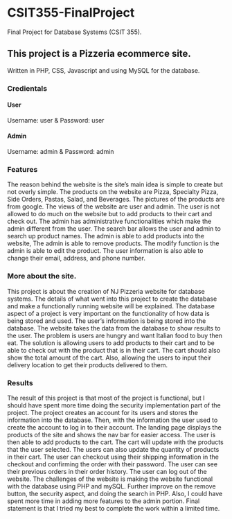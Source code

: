 # CSIT355-FinalProject
Final Project for Database Systems (CSIT 355). 

## This project is a Pizzeria ecommerce site. 
Written in PHP, CSS, Javascript and using MySQL for the database. 
### Credientals 
#### User 
Username: user &
Password: user
#### Admin
Username: admin &
Password: admin

### Features 
The reason behind the website is the site’s main idea is simple to create but not overly simple. The products on the website are Pizza, Specialty Pizza, Side Orders, Pastas, Salad, and Beverages. The pictures of the products are from google.
The views of the website are user and admin. The user is not allowed to do much on the website but to add products to their cart and check out. The admin has administrative functionalities which make the admin different from the user. The search bar allows the user and admin to search up product names. The admin is able to add products into the website, The admin is able to remove products. The modify function is the admin is able to edit the product. The user information is also able to change their email, address, and phone number. 

### More about the site. 
This project is about the creation of NJ Pizzeria website for database systems. The details of what went into this project to create the database and make a functionally running website will be explained. The database aspect of a project is very important on the functionality of how data is being stored and used. The user’s information is being stored into the database. The website takes the data from the database to show results to the user. 
The problem is users are hungry and want Italian food to buy then eat. The solution is allowing users to add products to their cart and to be able to check out with the product that is in their cart. The cart should also show the total amount of the cart. Also, allowing the users to input their delivery location to get their products delivered to them. 

### Results
The result of this project is that most of the project is functional, but I should have spent more time doing the security implementation part of the project. The project creates an account for its users and stores the information into the database. Then, with the information the user used to create the account to log in to their account. The landing page displays the products of the site and shows the nav bar for easier access. The user is then able to add products to the cart. The cart will update with the products that the user selected. The users can also update the quantity of products in their cart. The user can checkout using their shipping information in the checkout and confirming the order with their password. The user can see their previous orders in their order history. The user can log out of the website. The challenges of the website is making the website functional with the database using PHP and mySQL. Further improve on the remove button, the security aspect, and doing the search in PHP. Also, I could have spent more time in adding more features to the admin portion. Final statement is that I tried my best to complete the work within a limited time. 



